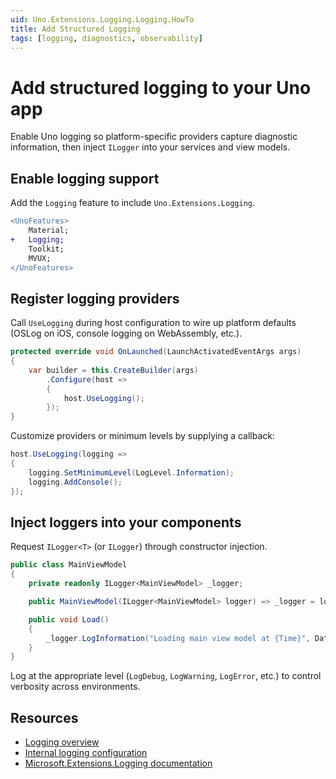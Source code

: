 ```yaml
---
uid: Uno.Extensions.Logging.Logging.HowTo
title: Add Structured Logging
tags: [logging, diagnostics, observability]
---
```

# Add structured logging to your Uno app

Enable Uno logging so platform-specific providers capture diagnostic information, then inject `ILogger` into your services and view models.

## Enable logging support

Add the `Logging` feature to include `Uno.Extensions.Logging`.

```diff
<UnoFeatures>
    Material;
+   Logging;
    Toolkit;
    MVUX;
</UnoFeatures>
```

## Register logging providers

Call `UseLogging` during host configuration to wire up platform defaults (OSLog on iOS, console logging on WebAssembly, etc.).

```csharp
protected override void OnLaunched(LaunchActivatedEventArgs args)
{
    var builder = this.CreateBuilder(args)
        .Configure(host =>
        {
            host.UseLogging();
        });
}
```

Customize providers or minimum levels by supplying a callback:

```csharp
host.UseLogging(logging =>
{
    logging.SetMinimumLevel(LogLevel.Information);
    logging.AddConsole();
});
```

## Inject loggers into your components

Request `ILogger<T>` (or `ILogger`) through constructor injection.

```csharp
public class MainViewModel
{
    private readonly ILogger<MainViewModel> _logger;

    public MainViewModel(ILogger<MainViewModel> logger) => _logger = logger;

    public void Load()
    {
        _logger.LogInformation("Loading main view model at {Time}", DateTimeOffset.Now);
    }
}
```

Log at the appropriate level (`LogDebug`, `LogWarning`, `LogError`, etc.) to control verbosity across environments.

## Resources

- [Logging overview](xref:Uno.Extensions.Logging.Overview)
- [Internal logging configuration](xref:Uno.Extensions.Logging.Internal)
- [Microsoft.Extensions.Logging documentation](https://learn.microsoft.com/dotnet/core/extensions/logging)
